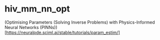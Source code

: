 # hiv_mm_nn_opt

(Optimising Parameters (Solving Inverse Problems) with Physics-Informed Neural Networks (PINNs))[https://neuralpde.sciml.ai/stable/tutorials/param_estim/]
